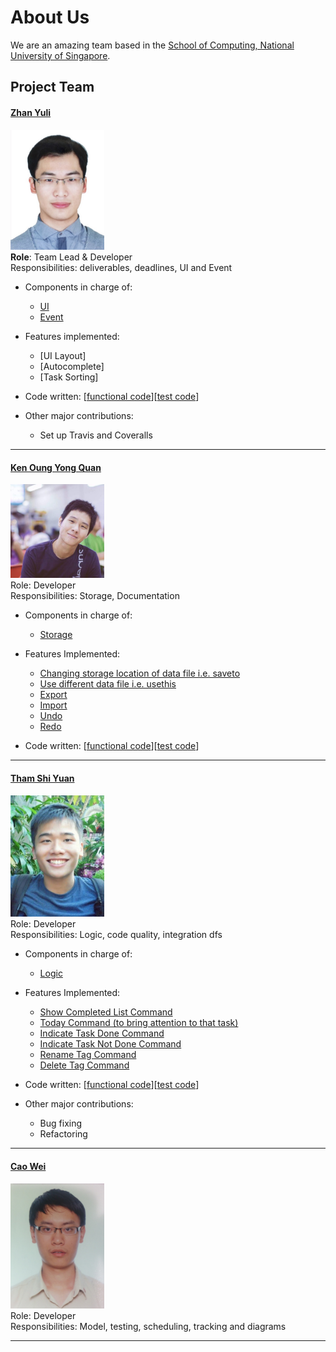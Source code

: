 # About Us

We are an amazing team based in the [School of Computing, National University of Singapore](http://www.comp.nus.edu.sg).

## Project Team

#### [Zhan Yuli](https://github.com/senyuuri) <br>
<img src="images/senyuuri.jpg" width="150"><br>
**Role**: Team Lead & Developer <br>
Responsibilities: deliverables, deadlines, UI and Event

* Components in charge of: 
   * [UI](https://github.com/CS2103JAN2017-T09-B1/main/blob/master/docs/DeveloperGuide.md#32-ui)
   * [Event](https://github.com/CS2103JAN2017-T09-B1/main/blob/master/docs/DeveloperGuide.md#36-event-driven-design)
   
* Features implemented:
   * [UI Layout]
   * [Autocomplete]
   * [Task Sorting]

* Code written: [[functional code](https://github.com/CS2103JAN2017-T09-B1/main/blob/master/collated/main/A0144315N.md)][[test code](https://github.com/CS2103JAN2017-T09-B1/main/tree/master/collated/test)]
* Other major contributions:
  * Set up Travis and Coveralls 

-----

#### [Ken Oung Yong Quan](https://github.com/kenoung)
<img src="images/kenoung.jpg" width="150"><br>
Role: Developer <br>
Responsibilities: Storage, Documentation

* Components in charge of:
  * [Storage](https://github.com/CS2103JAN2017-T09-B1/main/blob/master/docs/DeveloperGuide.md#35-storage)
  
* Features Implemented:
  * [Changing storage location of data file i.e. saveto](https://github.com/CS2103JAN2017-T09-B1/main/blob/master/docs/UserGuide.md#361-change-storage-location)
  * [Use different data file i.e. usethis](https://github.com/CS2103JAN2017-T09-B1/main/blob/master/docs/UserGuide.md#362-load-different-data-file)
  * [Export](https://github.com/CS2103JAN2017-T09-B1/main/blob/master/docs/UserGuide.md#363-export-file)
  * [Import](https://github.com/CS2103JAN2017-T09-B1/main/blob/master/docs/UserGuide.md#364-import-file)
  * [Undo](https://github.com/CS2103JAN2017-T09-B1/main/blob/master/docs/UserGuide.md#351-undo-command)
  * [Redo](https://github.com/CS2103JAN2017-T09-B1/main/blob/master/docs/UserGuide.md#352-redo-command)
  
* Code written: [[functional code](https://github.com/CS2103JAN2017-T09-B1/main/blob/master/collated/main/A0139388M.md)][[test code](https://github.com/CS2103JAN2017-T09-B1/main/tree/master/collated/test/A0139388M.md)]

-----

#### [Tham Shi Yuan](http://github.com/thamsy)
<img src="images/thamsy.jpg" width="150"><br>
Role: Developer<br>
Responsibilities: Logic, code quality, integration dfs

* Components in charge of:
  * [Logic](https://github.com/CS2103JAN2017-T09-B1/main/blob/master/docs/DeveloperGuide.md#33-logic)
  
* Features Implemented:
  * [Show Completed List Command](https://github.com/CS2103JAN2017-T09-B1/main/blob/master/docs/UserGuide.md#324-listing-all-completed-tasks)
  * [Today Command (to bring attention to that task)](https://github.com/CS2103JAN2017-T09-B1/main/blob/master/docs/UserGuide.md#331-marking-tasks-as-today)
  * [Indicate Task Done Command](https://github.com/CS2103JAN2017-T09-B1/main/blob/master/docs/UserGuide.md#332-marking-task-as-done)
  * [Indicate Task Not Done Command](https://github.com/CS2103JAN2017-T09-B1/main/blob/master/docs/UserGuide.md#333-marking-task-as-not-done)
  * [Rename Tag Command](https://github.com/CS2103JAN2017-T09-B1/main/blob/master/docs/UserGuide.md#341-renaming-tag)
  * [Delete Tag Command](https://github.com/CS2103JAN2017-T09-B1/main/blob/master/docs/UserGuide.md#342-deleting-tag)
  
* Code written: [[functional code](https://github.com/CS2103JAN2017-T09-B1/main/blob/master/collated/main/A0093999Y.md)][[test code](https://github.com/CS2103JAN2017-T09-B1/main/tree/master/collated/test/A0093999Y.md)]

* Other major contributions:
  * Bug fixing
  * Refactoring 
-----

#### [Cao Wei](https://github.com/LoneGunman001)
<img src="images/LoneGunman001.jpg" width="150"><br>
Role: Developer <br>
Responsibilities: Model, testing, scheduling, tracking and diagrams

-----
